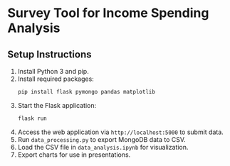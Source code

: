 # Survey Tool for Income Spending Analysis

## Setup Instructions

1. Install Python 3 and pip.
2. Install required packages:
   ```bash
   pip install flask pymongo pandas matplotlib
   ```
3. Start the Flask application:
   ```bash
   flask run
   ```
4. Access the web application via `http://localhost:5000` to submit data.
5. Run `data_processing.py` to export MongoDB data to CSV.
6. Load the CSV file in `data_analysis.ipynb` for visualization.
7. Export charts for use in presentations.
